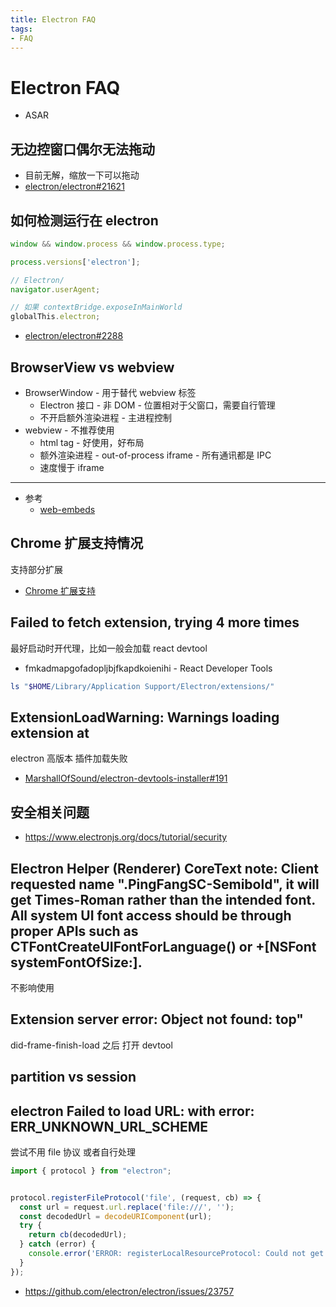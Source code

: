 ```yaml
---
title: Electron FAQ
tags:
- FAQ
---
```


# Electron FAQ

- ASAR

## 无边控窗口偶尔无法拖动

- 目前无解，缩放一下可以拖动
- [electron/electron#21621](https://github.com/electron/electron/issues/21621)

## 如何检测运行在 electron

```js
window && window.process && window.process.type;

process.versions['electron'];

// Electron/
navigator.userAgent;

// 如果 contextBridge.exposeInMainWorld
globalThis.electron;
```

- [electron/electron#2288](https://github.com/electron/electron/issues/2288)

## BrowserView vs webview

- BrowserWindow - 用于替代 webview 标签
  - Electron 接口 - 非 DOM - 位置相对于父窗口，需要自行管理
  - 不开启额外渲染进程 - 主进程控制
- webview - 不推荐使用
  - html tag - 好使用，好布局
  - 额外渲染进程 - out-of-process iframe - 所有通讯都是 IPC
  - 速度慢于 iframe

---

- 参考
  - [web-embeds](https://www.electronjs.org/docs/tutorial/web-embeds)

## Chrome 扩展支持情况

支持部分扩展

- [Chrome 扩展支持](https://www.electronjs.org/docs/api/extensions)

## Failed to fetch extension, trying 4 more times

最好启动时开代理，比如一般会加载 react devtool

- fmkadmapgofadopljbjfkapdkoienihi - React Developer Tools

```bash
ls "$HOME/Library/Application Support/Electron/extensions/"
```

## ExtensionLoadWarning: Warnings loading extension at

electron 高版本 插件加载失败

- [MarshallOfSound/electron-devtools-installer#191](https://github.com/MarshallOfSound/electron-devtools-installer/pull/191)

## 安全相关问题

- https://www.electronjs.org/docs/tutorial/security

## Electron Helper (Renderer) CoreText note: Client requested name ".PingFangSC-Semibold", it will get Times-Roman rather than the intended font. All system UI font access should be through proper APIs such as CTFontCreateUIFontForLanguage() or +[NSFont systemFontOfSize:].

不影响使用

## Extension server error: Object not found: top"

did-frame-finish-load 之后 打开 devtool

## partition vs session

## electron Failed to load URL: with error: ERR_UNKNOWN_URL_SCHEME

尝试不用 file 协议 或者自行处理

```js
import { protocol } from "electron";


protocol.registerFileProtocol('file', (request, cb) => {
  const url = request.url.replace('file:///', '');
  const decodedUrl = decodeURIComponent(url);
  try {
    return cb(decodedUrl);
  } catch (error) {
    console.error('ERROR: registerLocalResourceProtocol: Could not get file path:', error);
  }
});
```

- https://github.com/electron/electron/issues/23757
